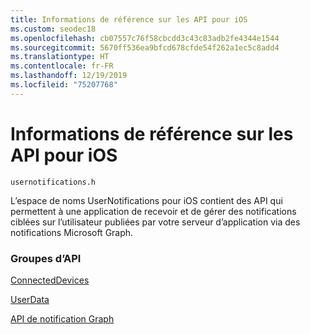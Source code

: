 ```yaml
---
title: Informations de référence sur les API pour iOS
ms.custom: seodec18
ms.openlocfilehash: cb07557c76f58cbcdd3c43c83adb2fe4344e1544
ms.sourcegitcommit: 5670ff536ea9bfcd678cfde54f262a1ec5c8add4
ms.translationtype: HT
ms.contentlocale: fr-FR
ms.lasthandoff: 12/19/2019
ms.locfileid: "75207768"
---
```

# <a name="api-reference-for-ios"></a>Informations de référence sur les API pour iOS
```
usernotifications.h
```
L’espace de noms UserNotifications pour iOS contient des API qui permettent à une application de recevoir et de gérer des notifications ciblées sur l’utilisateur publiées par votre serveur d’application via des notifications Microsoft Graph. 

### <a name="api-groups"></a>Groupes d’API
[ConnectedDevices](../../objectivec-api/connecteddevices/index.md)

[UserData](../../objectivec-api/userdata/index.md)

[API de notification Graph](usernotifications/index.md)